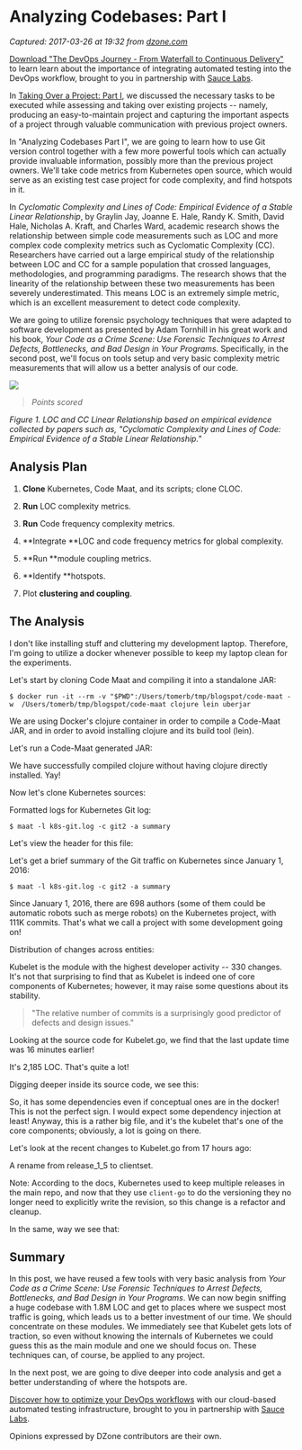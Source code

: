 # Analyzing Codebases: Part I

_Captured: 2017-03-26 at 19:32 from [dzone.com](https://dzone.com/articles/methods-for-assessing-existing-codebases-part-1?edition=286925&utm_source=Daily%20Digest&utm_medium=email&utm_campaign=dd%202017-03-26)_

[Download "The DevOps Journey - From Waterfall to Continuous Delivery"](https://dzone.com/go?i=161130&u=http%3A%2F%2Finfo.saucelabs.com%2Fpaper-the-devops-journey.html%3Futm_campaign%3Ddevopsjourney%2Bwp%26utm_medium%3Dtextlink%26utm_source%3Ddzone-devops%26utm_content%3Darticle) to learn learn about the importance of integrating automated testing into the DevOps workflow, brought to you in partnership with [Sauce Labs](https://dzone.com/go?i=161130&u=http%3A%2F%2Finfo.saucelabs.com%2Fpaper-the-devops-journey.html%3Futm_campaign%3Ddevopsjourney%2Bwp%26utm_medium%3Dtextlink%26utm_source%3Ddzone-devops%26utm_content%3Darticle).

In [Taking Over a Project: Part I](https://dzone.com/articles/taking-over-a-project-part-1-1), we discussed the necessary tasks to be executed while assessing and taking over existing projects -- namely, producing an easy-to-maintain project and capturing the important aspects of a project through valuable communication with previous project owners.

In "Analyzing Codebases Part I", we are going to learn how to use Git version control together with a few more powerful tools which can actually provide invaluable information, possibly more than the previous project owners. We'll take code metrics from Kubernetes open source, which would serve as an existing test case project for code complexity, and find hotspots in it.

In _Cyclomatic Complexity and Lines of Code: Empirical Evidence of a Stable Linear Relationship_, by Graylin Jay, Joanne E. Hale, Randy K. Smith, David Hale, Nicholas A. Kraft, and Charles Ward, academic research shows the relationship between simple code measurements such as LOC and more complex code complexity metrics such as Cyclomatic Complexity (CC). Researchers have carried out a large empirical study of the relationship between LOC and CC for a sample population that crossed languages, methodologies, and programming paradigms. The research shows that the linearity of the relationship between these two measurements has been severely underestimated. This means LOC is an extremely simple metric, which is an excellent measurement to detect code complexity.

We are going to utilize forensic psychology techniques that were adapted to software development as presented by Adam Tornhill in his great work and his book, _Your Code as a Crime Scene: Use Forensic Techniques to Arrest Defects, Bottlenecks, and Bad Design in Your Programs_. Specifically, in the second post, we'll focus on tools setup and very basic complexity metric measurements that will allow us a better analysis of our code.

![](https://lh6.googleusercontent.com/a44hcCZeYCKB6IYM2My7i4Bk1kWHX_XObEkePGB8kmmhte3GK2zuopUymHMbZOKbG4NTzxBFnKMPDguyczwMU6UEx7JUr2VmGjUoN_oAcITrPZ3Njf3cCsJyJ_xccgudrlu2UeBMDXs9Zqg5Fw)

> _Points scored_

_Figure 1. LOC and CC Linear Relationship based on empirical evidence collected by papers such as, "Cyclomatic Complexity and Lines of Code: Empirical Evidence of a Stable Linear Relationship."_

## Analysis Plan

  1. **Clone** Kubernetes, Code Maat, and its scripts; clone CLOC.

  2. **Run** LOC complexity metrics.

  3. **Run** Code frequency complexity metrics.

  4. **Integrate **LOC and code frequency metrics for global complexity.

  5. **Run **module coupling metrics.

  6. **Identify **hotspots.

  7. Plot **clustering and coupling**.

## The Analysis

I don't like installing stuff and cluttering my development laptop. Therefore, I'm going to utilize a docker whenever possible to keep my laptop clean for the experiments.

Let's start by cloning Code Maat and compiling it into a standalone JAR:
    
    
    $ docker run -it --rm -v "$PWD":/Users/tomerb/tmp/blogspot/code-maat -w  /Users/tomerb/tmp/blogspot/code-maat clojure lein uberjar

We are using Docker's clojure container in order to compile a Code-Maat JAR, and in order to avoid installing clojure and its build tool (lein).

Let's run a Code-Maat generated JAR:

We have successfully compiled clojure without having clojure directly installed. Yay!

Now let's clone Kubernetes sources:

Formatted logs for Kubernetes Git log:
    
    
    $ maat -l k8s-git.log -c git2 -a summary

Let's view the header for this file:

Let's get a brief summary of the Git traffic on Kubernetes since January 1, 2016:
    
    
    $ maat -l k8s-git.log -c git2 -a summary

Since January 1, 2016, there are 698 authors (some of them could be automatic robots such as merge robots) on the Kubernetes project, with 111K commits. That's what we call a project with some development going on!

Distribution of changes across entities:

Kubelet is the module with the highest developer activity -- 330 changes. It's not that surprising to find that as Kubelet is indeed one of core components of Kubernetes; however, it may raise some questions about its stability.

> "The relative number of commits is a surprisingly good predictor of defects and design issues."

Looking at the source code for Kubelet.go, we find that the last update time was 16 minutes earlier!

It's 2,185 LOC. That's quite a lot!

Digging deeper inside its source code, we see this:

So, it has some dependencies even if conceptual ones are in the docker! This is not the perfect sign. I would expect some dependency injection at least! Anyway, this is a rather big file, and it's the kubelet that's one of the core components; obviously, a lot is going on there.

Let's look at the recent changes to Kubelet.go from 17 hours ago:

A rename from release_1_5 to clientset.

Note: According to the docs, Kubernetes used to keep multiple releases in the main repo, and now that they use `client-go` to do the versioning they no longer need to explicitly write the revision, so this change is a refactor and cleanup.

In the same, way we see that:

## Summary

In this post, we have reused a few tools with very basic analysis from _Your Code as a Crime Scene: Use Forensic Techniques to Arrest Defects, Bottlenecks, and Bad Design in Your Programs_. We can now begin sniffing a huge codebase with 1.8M LOC and get to places where we suspect most traffic is going, which leads us to a better investment of our time. We should concentrate on these modules. We immediately see that Kubelet gets lots of traction, so even without knowing the internals of Kubernetes we could guess this as the main module and one we should focus on. These techniques can, of course, be applied to any project.

In the next post, we are going to dive deeper into code analysis and get a better understanding of where the hotspots are.

[Discover how to optimize your DevOps workflows](https://dzone.com/go?i=161129&u=http%3A%2F%2Finfo.saucelabs.com%2Fpaper-the-devops-journey.html%3Futm_campaign%3Ddevopsjourney%2Bwp%26utm_medium%3Dtextlink%26utm_source%3Ddzone-devops%26utm_content%3Darticle) with our cloud-based automated testing infrastructure, brought to you in partnership with [Sauce Labs](https://dzone.com/go?i=161129&u=http%3A%2F%2Finfo.saucelabs.com%2Fpaper-the-devops-journey.html%3Futm_campaign%3Ddevopsjourney%2Bwp%26utm_medium%3Dtextlink%26utm_source%3Ddzone-devops%26utm_content%3Darticle).

Opinions expressed by DZone contributors are their own.
